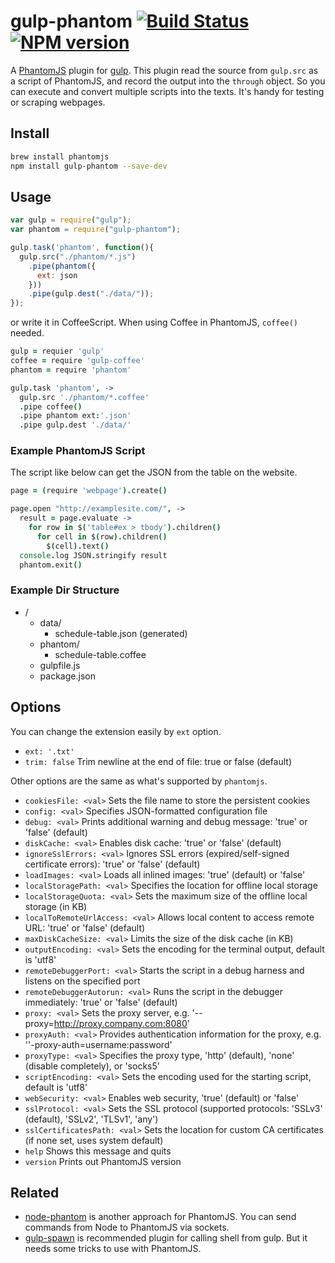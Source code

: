# gulp-phantom [![Build Status](https://travis-ci.org/cognitom/gulp-phantom.svg?branch=master)](https://travis-ci.org/cognitom/gulp-phantom) [![NPM version](https://badge.fury.io/js/gulp-phantom.svg)](http://badge.fury.io/js/gulp-phantom)

A [PhantomJS](http://phantomjs.org/) plugin for [gulp](https://github.com/gulpjs/gulp). This plugin read the source from `gulp.src` as a script of PhantomJS, and record the output into the `through` object. So you can execute and convert multiple scripts into the texts. It's handy for testing or scraping webpages.


## Install

```bash
brew install phantomjs
npm install gulp-phantom --save-dev
```


## Usage

```javascript
var gulp = require("gulp");
var phantom = require("gulp-phantom");

gulp.task('phantom', function(){
  gulp.src("./phantom/*.js")
    .pipe(phantom({
      ext: json
    }))
    .pipe(gulp.dest("./data/"));
});
```

or write it in CoffeeScript. When using Coffee in PhantomJS, `coffee()` needed.

```coffeescript
gulp = requier 'gulp'
coffee = require 'gulp-coffee'
phantom = require 'phantom'

gulp.task 'phantom', ->
  gulp.src './phantom/*.coffee'
  .pipe coffee()
  .pipe phantom ext:'.json'
  .pipe gulp.dest './data/'
```

### Example PhantomJS Script

The script like below can get the JSON from the table on the website.

```coffeescript
page = (require 'webpage').create()

page.open "http://examplesite.com/", ->
  result = page.evaluate ->
    for row in $('table#ex > tbody').children()
      for cell in $(row).children()
        $(cell).text()
  console.log JSON.stringify result
  phantom.exit()
```


### Example Dir Structure

- /
	- data/
		- schedule-table.json (generated)
	- phantom/
		- schedule-table.coffee
	- gulpfile.js
	- package.json


## Options

You can change the extension easily by `ext` option.

- `ext: '.txt'`
- `trim: false` Trim newline at the end of file: true or false (default)

Other options are the same as what's supported by `phantomjs`.

- `cookiesFile: <val>` Sets the file name to store the persistent cookies
- `config: <val>` Specifies JSON-formatted configuration file
- `debug: <val>` Prints additional warning and debug message: 'true' or 'false' (default)
- `diskCache: <val>` Enables disk cache: 'true' or 'false' (default)
- `ignoreSslErrors: <val>` Ignores SSL errors (expired/self-signed certificate errors): 'true' or 'false' (default)
- `loadImages: <val>` Loads all inlined images: 'true' (default) or 'false'
- `localStoragePath: <val>` Specifies the location for offline local storage
- `localStorageQuota: <val>` Sets the maximum size of the offline local storage (in KB)
- `localToRemoteUrlAccess: <val>` Allows local content to access remote URL: 'true' or 'false' (default)
- `maxDiskCacheSize: <val>` Limits the size of the disk cache (in KB)
- `outputEncoding: <val>` Sets the encoding for the terminal output, default is 'utf8'
- `remoteDebuggerPort: <val>` Starts the script in a debug harness and listens on the specified port
- `remoteDebuggerAutorun: <val>` Runs the script in the debugger immediately: 'true' or 'false' (default)
- `proxy: <val>` Sets the proxy server, e.g. '--proxy=http://proxy.company.com:8080'
- `proxyAuth: <val>` Provides authentication information for the proxy, e.g. ''-proxy-auth=username:password'
- `proxyType: <val>` Specifies the proxy type, 'http' (default), 'none' (disable completely), or 'socks5'
- `scriptEncoding: <val>` Sets the encoding used for the starting script, default is 'utf8'
- `webSecurity: <val>` Enables web security, 'true' (default) or 'false'
- `sslProtocol: <val>` Sets the SSL protocol (supported protocols: 'SSLv3' (default), 'SSLv2', 'TLSv1', 'any')
- `sslCertificatesPath: <val>` Sets the location for custom CA certificates (if none set, uses system default)
- `help` Shows this message and quits
- `version` Prints out PhantomJS version


## Related

- [node-phantom](https://github.com/alexscheelmeyer/node-phantom) is another approach for PhantomJS. You can send commands from Node to PhantomJS via sockets.
- [gulp-spawn](https://github.com/hparra/gulp-spawn) is recommended plugin for calling shell from gulp. But it needs some tricks to use with PhantomJS.

